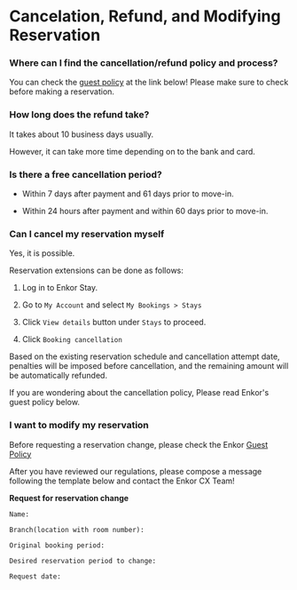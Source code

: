 # Cancelation, Refund, and Modifying Reservation

### Where can I find the cancellation/refund policy and process?

You can check the [guest policy](/policies/guest_en) at the link below!
Please make sure to check before making a reservation.

### How long does the refund take?

It takes about 10 business days usually.

However, it can take more time depending on to the bank and card.

### Is there a free cancellation period?

- Within 7 days after payment and 61 days prior to move-in.

- Within 24 hours after payment and within 60 days prior to move-in.

### Can I cancel my reservation myself

Yes, it is possible.

Reservation extensions can be done as follows:

1. Log in to Enkor Stay.

2. Go to `My Account` and select `My Bookings > Stays`

3. Click `View details` button under `Stays` to proceed.

4. Click `Booking cancellation`

Based on the existing reservation schedule and cancellation attempt date, penalties will be imposed before cancellation, and the remaining amount will be automatically refunded.

If you are wondering about the cancellation policy, Please read Enkor's guest policy below.

### I want to modify my reservation

Before requesting a reservation change, please check the Enkor [Guest Policy](/policies/guest_en)

After you have reviewed our regulations, please compose a message following the template below and contact the Enkor CX Team!

**Request for reservation change**

```
Name:

Branch(location with room number):

Original booking period:

Desired reservation period to change:

Request date:
```
